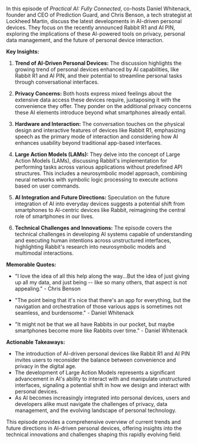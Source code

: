 In this episode of *Practical AI: Fully Connected*, co-hosts Daniel Whitenack, founder and CEO of Prediction Guard, and Chris Benson, a tech strategist at Lockheed Martin, discuss the latest developments in AI-driven personal devices. They focus on the recently announced Rabbit R1 and AI PIN, exploring the implications of these AI-powered tools on privacy, personal data management, and the future of personal device interaction.

**Key Insights:**

1. **Trend of AI-Driven Personal Devices:** The discussion highlights the growing trend of personal devices enhanced by AI capabilities, like Rabbit R1 and AI PIN, and their potential to streamline personal tasks through conversational interfaces.

2. **Privacy Concerns:** Both hosts express mixed feelings about the extensive data access these devices require, juxtaposing it with the convenience they offer. They ponder on the additional privacy concerns these AI elements introduce beyond what smartphones already entail.

3. **Hardware and Interaction:** The conversation touches on the physical design and interactive features of devices like Rabbit R1, emphasizing speech as the primary mode of interaction and considering how AI enhances usability beyond traditional app-based interfaces.

4. **Large Action Models (LAMs):** They delve into the concept of Large Action Models (LAMs), discussing Rabbit's implementation for performing tasks across various applications without predefined API structures. This includes a neurosymbolic model approach, combining neural networks with symbolic logic processing to execute actions based on user commands.

5. **AI Integration and Future Directions:** Speculation on the future integration of AI into everyday devices suggests a potential shift from smartphones to AI-centric devices like Rabbit, reimagining the central role of smartphones in our lives.

6. **Technical Challenges and Innovations:** The episode covers the technical challenges in developing AI systems capable of understanding and executing human intentions across unstructured interfaces, highlighting Rabbit's research into neurosymbolic models and multimodal interactions.

**Memorable Quotes:**

- "I love the idea of all this help along the way...But the idea of just giving up all my data, and just being -- like so many others, that aspect is not appealing." - Chris Benson

- "The point being that it's nice that there's an app for everything, but the navigation and orchestration of those various apps is sometimes not seamless, and burdensome." - Daniel Whitenack

- "It might not be that we all have Rabbits in our pocket, but maybe smartphones become more like Rabbits over time." - Daniel Whitenack

**Actionable Takeaways:**

- The introduction of AI-driven personal devices like Rabbit R1 and AI PIN invites users to reconsider the balance between convenience and privacy in the digital age.
- The development of Large Action Models represents a significant advancement in AI's ability to interact with and manipulate unstructured interfaces, signaling a potential shift in how we design and interact with personal devices.
- As AI becomes increasingly integrated into personal devices, users and developers alike must navigate the challenges of privacy, data management, and the evolving landscape of personal technology.

This episode provides a comprehensive overview of current trends and future directions in AI-driven personal devices, offering insights into the technical innovations and challenges shaping this rapidly evolving field.
